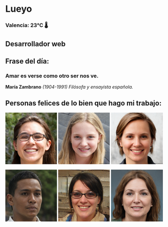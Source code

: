 # Lueyo
### Valencia:  23°C 🌡️
## Desarrollador web
## Frase del día:
<!-- START QUOTE -->
### Amar es verse como otro ser nos ve.
**María Zambrano** *(1904-1991) Filósofa y ensayista española.*
<!-- END QUOTE -->






## Personas felices de lo bien que hago mi trabajo:

<p float="left">
  <img src="src/image_0.png" width="32%" />
  <img src="src/image_1.png" width="32%" /> 
  <img src="src/image_2.png" width="32%" />
</p>
<p float="left">
  <img src="src/image_3.png" width="32%" />
  <img src="src/image_4.png" width="32%" /> 
  <img src="src/image_5.png" width="32%" />
</p>
